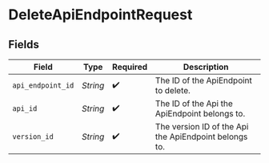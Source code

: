 # DeleteApiEndpointRequest


## Fields

| Field                                                 | Type                                                  | Required                                              | Description                                           |
| ----------------------------------------------------- | ----------------------------------------------------- | ----------------------------------------------------- | ----------------------------------------------------- |
| `api_endpoint_id`                                     | *String*                                              | :heavy_check_mark:                                    | The ID of the ApiEndpoint to delete.                  |
| `api_id`                                              | *String*                                              | :heavy_check_mark:                                    | The ID of the Api the ApiEndpoint belongs to.         |
| `version_id`                                          | *String*                                              | :heavy_check_mark:                                    | The version ID of the Api the ApiEndpoint belongs to. |